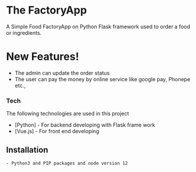 # The FactoryApp

A Simple Food FactoryApp on Python Flask framework used to order a food or ingredients.

# New Features!

  - The admin can update the order status
  - The user can pay the money by online service like google pay, Phonepe etc.,
  
### Tech

The following technologies are used in this project

* [Python] - For backend developing with Flask frame work
* [Vue.js] - For front end developing

## Installation
	- Python3 and PIP packages and node version 12

